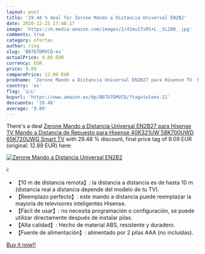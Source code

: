 ```yaml
---
layout: post
title: '29.48 % deal for Zerone Mando a Distancia Universal EN2B2'
date: 2020-12-25 17:48:17
image: 'https://m.media-amazon.com/images/I/41mu17xRS+L._SL200_.jpg'
comments: true
category: ofertas
author: ring
slug: 'B07D7DMVCQ-es'
actualPrice: 9.09 EUR
currency: EUR
price: 9.09
comparePrice: 12.89 EUR
prodname: 'Zerone Mando a Distancia Universal EN2B27 para Hisense TV  Mando a Distancia de Repuesto para Hisense 40K321UW 58K700UWD 65K720UWG Smart TV'
country: 'es'
flag: '🇪🇸'
buyurl: 'https://www.amazon.es/dp/B07D7DMVCQ/?tag=tolees-21'
descuento: '29.48'
average: '9.09'
---
```


There's a deal [Zerone Mando a Distancia Universal EN2B27 para Hisense TV  Mando a Distancia de Repuesto para Hisense 40K321UW 58K700UWD 65K720UWG Smart TV](https://www.amazon.es/dp/B07D7DMVCQ/?tag=tolees-21)  with  29.48 % discount, final price tag of  9.09 EUR (original: 12.89 EUR) here:

[![Zerone Mando a Distancia Universal EN2B2](https://m.media-amazon.com/images/I/41mu17xRS+L._SL200_.jpg)](https://www.amazon.es/dp/B07D7DMVCQ/?tag=tolees-21)

ℹ️:

- 【10 m de distancia remota】: la distancia a distancia es de hasta 10 m (distancia real a distancia depende del modelo de tu TV).
- 【Reemplazo perfecto】: este mando a distancia puede reemplazar la mayoría de televisores inteligentes Hisense.
- 【Fácil de usar】: no necesita programación o configuración, se puede utilizar directamente después de instalar pilas.
- 【Alta calidad】: Hecho de material ABS, resistente y duradero.
- 【Fuente de alimentación】: alimentado por 2 pilas AAA (no incluidas).

[Buy it now!!](https://www.amazon.es/dp/B07D7DMVCQ/?tag=tolees-21)
